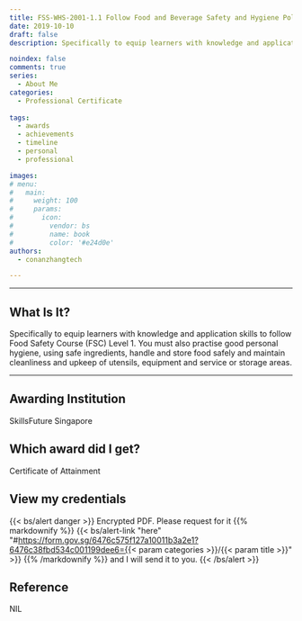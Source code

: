 ```yaml
---
title: FSS-WHS-2001-1.1 Follow Food and Beverage Safety and Hygiene Policies and Procedures
date: 2019-10-10
draft: false
description: Specifically to equip learners with knowledge and application skills to follow Food Safety Course (FSC) Level 1. You must also practise good personal hygiene, using safe ingredients, handle and store food safely and maintain cleanliness and upkeep of utensils, equipment and service or storage areas.

noindex: false
comments: true
series:
  - About Me
categories:
  - Professional Certificate
  
tags:
  - awards
  - achievements
  - timeline
  - personal
  - professional

images:
# menu:
#   main:
#     weight: 100
#     params:
#       icon:
#         vendor: bs
#         name: book
#         color: '#e24d0e'
authors:
  - conanzhangtech

---
```

---



## What Is It?

Specifically to equip learners with knowledge and application skills to follow Food Safety Course (FSC) Level 1. You must also practise good personal hygiene, using safe ingredients, handle and store food safely and maintain cleanliness and upkeep of utensils, equipment and service or storage areas.

---

## Awarding Institution

SkillsFuture Singapore

## Which award did I get?

Certificate of Attainment

## View my credentials

{{< bs/alert danger >}}
Encrypted PDF. Please request for it 
{{% markdownify %}}
{{< bs/alert-link "here" "#https://form.gov.sg/6476c575f127a10011b3a2e1?6476c38fbd534c001199dee6={{< param  categories >}}/{{< param  title >}}" >}}
{{% /markdownify %}}
and I will send it to you.
{{< /bs/alert >}}


## Reference

NIL


